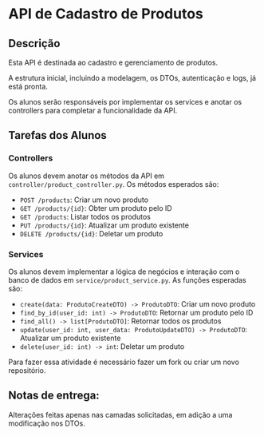 # API de Cadastro de Produtos

## Descrição

Esta API é destinada ao cadastro e gerenciamento de produtos. 

A estrutura inicial, incluindo a modelagem, os DTOs, autenticação e logs, já está pronta. 

Os alunos serão responsáveis por implementar os services e anotar os controllers para completar a funcionalidade da API.


## Tarefas dos Alunos

### Controllers

Os alunos devem anotar os métodos da API em `controller/product_controller.py`. Os métodos esperados são:

- `POST /products`: Criar um novo produto
- `GET /products/{id}`: Obter um produto pelo ID
- `GET /products`: Listar todos os produtos
- `PUT /products/{id}`: Atualizar um produto existente
- `DELETE /products/{id}`: Deletar um produto

### Services

Os alunos devem implementar a lógica de negócios e interação com o banco de dados em `service/product_service.py`. As funções esperadas são:

- `create(data: ProdutoCreateDTO) -> ProdutoDTO`: Criar um novo produto
- `find_by_id(user_id: int) -> ProdutoDTO`: Retornar um produto pelo ID
- `find_all() -> list[ProdutoDTO]`: Retornar todos os produtos
- `update(user_id: int, user_data: ProdutoUpdateDTO) -> ProdutoDTO`: Atualizar um produto existente
- `delete(user_id: int) -> int`: Deletar um produto


Para fazer essa atividade é necessário fazer um fork ou criar um novo repositório.

## Notas de entrega:

Alterações feitas apenas nas camadas solicitadas, em adição a uma modificação nos DTOs.